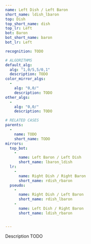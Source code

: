 ```yaml
---
name: Left Dish / Left Baron
short_name: ldish_lbaron
top: Dish
top_short_name: dish
top_lr: Left
bot: Baron
bot_short_name: baron
bot_lr: Left

recognition: TODO

# ALGORITHMS
default_alg:
  alg: "1,0/5,5/0,1"
  description: TODO
color_mirror_algs:
  -
    alg: "0,0/"
    description: TODO
other_algs:
  -
    alg: "0,0/"
    description: TODO

# RELATED CASES
parents:
  -
    name: TODO
    short_name: TODO
mirrors:
  top_bot:
    -
      name: Left Baron / Left Dish
      short_name: lbaron_ldish
  lr:
    -
      name: Right Dish / Right Baron
      short_name: rdish_rbaron
  pseudo:
    -
      name: Right Dish / Left Baron
      short_name: rdish_lbaron
    -
      name: Left Dish / Right Baron
      short_name: ldish_rbaron


---
```


Description TODO

